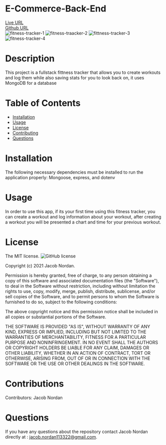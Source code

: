 # E-Commerce-Back-End
[Live URL](https://warm-wildwood-42692.herokuapp.com/)\
[Github URL](https://github.com/jnordan132/Fitness-Tracker)\
![fitness-tracker-1](https://user-images.githubusercontent.com/81433664/137607949-4b938d87-1cde-499f-a6a7-40767dfcf187.jpg)
![fitness-traacker-2](https://user-images.githubusercontent.com/81433664/137607954-42ff20ca-42c3-4a0b-bc13-b3e9291cc888.jpg)
![fittness-tracker-3](https://user-images.githubusercontent.com/81433664/137607956-caa2d4cb-46af-400e-89b0-fa856b52efb2.jpg)
![fitness-tracker-4](https://user-images.githubusercontent.com/81433664/137607957-a5b72d97-b6d3-4109-9c86-f82cbaafa547.jpg)
# Description
This project is a fullstack fittness tracker that allows you to create workouts and log them while also saving stats for you to look back on, it uses MongoDB for a database 
# Table of Contents 
* [Installation](#installation)
* [Usage](#usage)
* [License](#license)
* [Contributing](#contributing)
* [Questions](#questions)
# Installation
The following necessary dependencies must be installed to run the application properly: Mongoose, express, and dotenv
# Usage
In order to use this app, if its your first time using this fitness tracker, you can create a workout and log information about your workout, after creating a workout you will be presented a chart and time for your previous workout.
# License
The MIT license. 
![GitHub license](https://img.shields.io/badge/license-MIT-blue.svg)
        
Copyright (c) 2021 Jacob Nordan.
        
Permission is hereby granted, free of charge, to any person obtaining a copy of this software and associated
documentation files (the "Software"), to deal in the Software without restriction, including without limitation
the rights to use, copy, modify, merge, publish, distribute, sublicense, and/or sell copies of the Software, and
to permit persons to whom the Software is furnished to do so, subject to the following conditions:

The above copyright notice and this permission notice shall be included in all copies or substantial portions
of the Software.

THE SOFTWARE IS PROVIDED "AS IS", WITHOUT WARRANTY OF ANY KIND, EXPRESS OR IMPLIED, INCLUDING BUT NOT LIMITED TO 
THE WARRANTIES OF MERCHANTABILITY, FITNESS FOR A PARTICULAR PURPOSE AND NONINFRINGEMENT. IN NO EVENT SHALL THE 
AUTHORS OR COPYRIGHT HOLDERS BE LIABLE FOR ANY CLAIM, DAMAGES OR OTHER LIABILITY, WHETHER IN AN ACTION OF CONTRACT,
TORT OR OTHERWISE, ARISING FROM, OUT OF OR IN CONNECTION WITH THE SOFTWARE OR THE USE OR OTHER DEALINGS IN THE SOFTWARE.
# Contributions
​Contributors: Jacob Nordan
# Questions
If you have any questions about the repository contact Jacob Nordan directly at : jacob.nordan113322@gmail.com.
